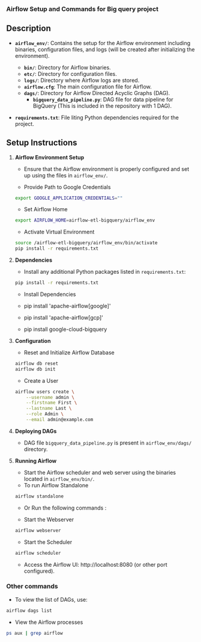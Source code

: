 
### Airflow Setup and Commands for Big query project

## Description

- **`airflow_env/`**: Contains the setup for the Airflow environment including binaries, configuration files, and logs (will be created after initializing the environment).
  - **`bin/`**: Directory for Airflow binaries.
  - **`etc/`**: Directory for configuration files.
  - **`logs/`**: Directory where Airflow logs are stored.
  - **`airflow.cfg`**: The main configuration file for Airflow.
  - **`dags/`**: Directory for Airflow Directed Acyclic Graphs (DAG).
    - **`bigquery_data_pipeline.py`**: DAG file for data pipeline for BigQuery (This is included in the repository with 1  DAG).

- **`requirements.txt`**: File liting Python dependencies required for the project.

## Setup Instructions

1. **Airflow Environment Setup**
   - Ensure that the Airflow environment is properly configured and set up using the files in `airflow_env/`.

    - Provide Path to Google Credentials
    ```bash
    export GOOGLE_APPLICATION_CREDENTIALS=""
    ```

    - Set Airflow Home
    ```bash
    export AIRFLOW_HOME=airflow-etl-bigquery/airflow_env
    ```

    - Activate Virtual Environment
    ```bash
    source /airflow-etl-bigquery/airflow_env/bin/activate
    pip install -r requirements.txt
    ```

2. **Dependencies**
    - Install any additional Python packages listed in `requirements.txt`:

     ```bash
     pip install -r requirements.txt
     ```
    - Install Dependencies

    - pip install 'apache-airflow[google]'
    - pip install 'apache-airflow[gcp]'
    - pip install google-cloud-bigquery

3. **Configuration**

    - Reset and Initialize Airflow Database

    ```bash
    airflow db reset
    airflow db init
    ```

    - Create a User
    ```bash
    airflow users create \
        --username admin \
        --firstname First \
        --lastname Last \
        --role Admin \
        --email admin@example.com
    ```


4. **Deploying DAGs**
   - DAG file `bigquery_data_pipeline.py` is present in `airflow_env/dags/` directory.

5. **Running Airflow**
   - Start the Airflow scheduler and web server using the binaries located in `airflow_env/bin/`.
   - To run Airflow Standalone
    ```bash
    airflow standalone
    ```
   - Or Run the following commands : 


   - Start the Webserver
    ```bash
    airflow webserver
    ```

   - Start the Scheduler
    ```bash
    airflow scheduler
    ```

    - Access the Airflow UI: http://localhost:8080 (or other port configured).


### Other commands
- To view the list of DAGs, use:
```bash
airflow dags list
```

- View the Airflow processes

```bash
ps aux | grep airflow
```
